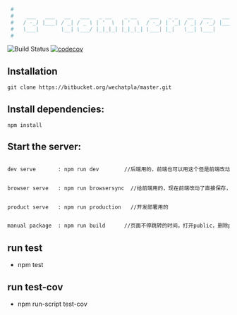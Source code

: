 ```bash
 #                                                                               _          _      __
 #    ___   ___   __   ___   _ __    _ __    ___   _ _   __   ___   ___   _ __  | |  __ _  | |_   / _|  ___   _ _   _ __
 #   / -_) |___| / _| / _ \ | '  \  | '  \  / -_) | '_| / _| / -_) |___| | '_ \ | | / _` | |  _| |  _| / _ \ | '_| | '  \
 #   \___|       \__| \___/ |_|_|_| |_|_|_| \___| |_|   \__| \___|       | .__/ |_| \__,_|  \__| |_|   \___/ |_|   |_|_|_|
 #                                                                       |_|

```

![Build Status](https://travis-ci.org/sunNode/commerce.svg?branch=master)
[![codecov](https://codecov.io/gh/sunNode/commerce/branch/master/graph/badge.svg)](https://codecov.io/gh/sunNode/commerce)


## Installation
    git clone https://bitbucket.org/wechatpla/master.git


## Install dependencies:
    npm install

## Start the server:

```bash

dev serve       : npm run dev        //后端用的，前端也可以用这个但是前端改动会重启服务器，然后刷新浏览器

```

```bash

browser serve   : npm run browsersync  //给前端用的，现在前端改动了直接保存，页面会自动刷新

```

```bash

product serve   : npm run production   //开发部署用的

```

```bash

manual package  : npm run build      //页面不停跳转的时间，打开public，删除public——js-build&&public-css-build，跑一下这个命令

```



## run test

* npm test

## run test-cov

* npm run-script test-cov

